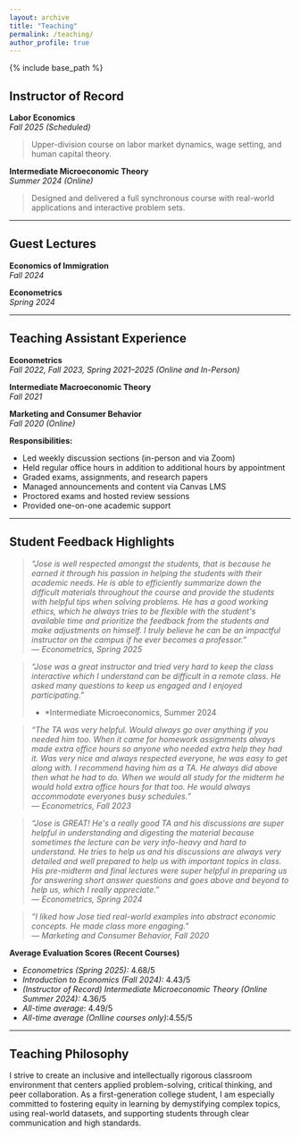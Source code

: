 ```yaml
---
layout: archive
title: "Teaching"
permalink: /teaching/
author_profile: true
---
```


{% include base_path %}

## Instructor of Record

**Labor Economics**  
*Fall 2025 (Scheduled)*  
> Upper-division course on labor market dynamics, wage setting, and human capital theory.

**Intermediate Microeconomic Theory**  
*Summer 2024 (Online)*  
> Designed and delivered a full synchronous course with real-world applications and interactive problem sets.

---

## Guest Lectures

**Economics of Immigration**  
*Fall 2024*  

**Econometrics**  
*Spring 2024*  

---

## Teaching Assistant Experience

**Econometrics**  
*Fall 2022, Fall 2023, Spring 2021–2025 (Online and In-Person)*

**Intermediate Macroeconomic Theory**  
*Fall 2021*

**Marketing and Consumer Behavior**  
*Fall 2020 (Online)*

**Responsibilities:**  
- Led weekly discussion sections (in-person and via Zoom)  
- Held regular office hours in addition to additional hours by appointment
- Graded exams, assignments, and research papers  
- Managed announcements and content via Canvas LMS  
- Proctored exams and hosted review sessions  
- Provided one-on-one academic support

---

## Student Feedback Highlights

> *“Jose is well respected amongst the students, that is because he earned it through his passion in helping the students with their academic needs. He is able to efficiently summarize down the difficult materials throughout the course and provide the students with helpful tips when solving problems. He has a good working ethics, which he always tries to be flexible with the student's available time and prioritize the feedback from the students and make adjustments on himself. I truly believe he can be an impactful instructor on the campus if he ever becomes a professor.”*  
> — *Econometrics, Spring 2025*

> *“Jose was a great instructor and tried very hard to keep the class interactive which I understand can be difficult in a remote class. He asked many questions to keep us engaged and I enjoyed participating.”*
> - *Intermediate Microeconomics, Summer 2024 



> *“The TA was very helpful. Would always go over anything if you needed him too. When it came for homework assignments always made
extra office hours so anyone who needed extra help they had it. Was very nice and always respected everyone, he was easy to get along
with. I recommend having him as a TA. He always did above then what he had to do. When we would all study for the midterm he would
hold extra office hours for that too. He would always accommodate everyones busy schedules.”*  
> — *Econometrics, Fall 2023*

> *“Jose is GREAT! He's a really good TA and his discussions are super helpful in understanding and digesting the material because
sometimes the lecture can be very info-heavy and hard to understand. He tries to help us and his discussions are always very detailed and
well prepared to help us with important topics in class.
His pre-midterm and final lectures were super helpful in preparing us for answering short answer questions and goes above and beyond to
help us, which I really appreciate.”*  
> — *Econometrics, Spring 2024*

> *“I liked how Jose tied real-world examples into abstract economic concepts. He made class more engaging.”*  
> — *Marketing and Consumer Behavior, Fall 2020*

**Average Evaluation Scores (Recent Courses)**  
- *Econometrics (Spring 2025):* 4.68/5
- *Introduction to Economics (Fall 2024):* 4.43/5 
- *(Instructor of Record) Intermediate Microeconomic Theory (Online Summer 2024):* 4.36/5
- *All-time average*: 4.49/5
- *All-time average (Onlline courses only)*:4.55/5

---

## Teaching Philosophy

I strive to create an inclusive and intellectually rigorous classroom environment that centers applied problem-solving, critical thinking, and peer collaboration. As a first-generation college student, I am especially committed to fostering equity in learning by demystifying complex topics, using real-world datasets, and supporting students through clear communication and high standards.
